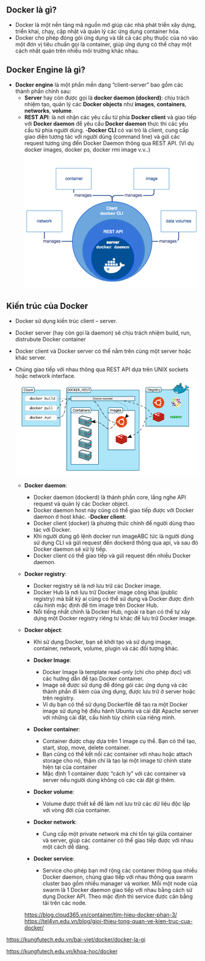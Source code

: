 ## Docker là gì?

- Docker là một nền tảng mã nguồn mở giúp các nhà phát triển xây dựng, triển khai, chạy, cập nhật và quản lý các ứng dụng container hóa.
- Docker cho phép đóng gói ứng dụng và tất cả các phụ thuộc của nó vào một đơn vị tiêu chuẩn gọi là container, giúp ứng dụng có thể chạy một cách nhất quán trên nhiều môi trường khác nhau.

## Docker Engine là gì?

- **Docker engine** là một phần mền dạng “client-server” bao gồm các thành phần chính sau:
  - **Server** hay còn được gọi là **docker daemon (dockerd)**: chịu trách nhiệm tạo, quản lý các **Docker objects** như **images**, **containers**, **networks**, **volume**.
  - **REST API**: là nơi nhận các yêu cầu từ phía **Docker client** và giao tiếp với **Docker daemon** để yêu cầu **Docker daemon** thực thi các yêu cầu từ phía người dùng. -**Docker CLI** có vai trò là client, cung cấp giao diện tương tác với người dùng (command line) và gửi các request tương ứng đến Docker Daemon thông qua REST API. (Ví dụ docker images, docker ps, docker rmi image v.v..)
    ![alt text](image.png)

## Kiến trúc của Docker

- Docker sử dụng kiến trúc client – server.
- Docker server (hay còn gọi là daemon) sẽ chịu trách nhiệm build, run, distrubute Docker container
- Docker client và Docker server có thể nằm trên cùng một server hoặc khác server.
- Chúng giao tiếp với nhau thông qua REST API dựa trên UNIX sockets hoặc network interface.
  ![alt text](image-1.png)

  - **Docker daemon**:
    - Docker daemon (dockerd) là thành phần core, lắng nghe API request và quản lý các Docker object.
    - Docker daemon host này cũng có thể giao tiếp được với Docker daemon ở host khác. -**Docker client**:
    - Docker client (docker) là phương thức chính để người dùng thao tác với Docker.
    - Khi người dùng gõ lệnh docker run imageABC tức là người dùng sử dụng CLI và gửi request đến dockerd thông qua api, và sau đó Docker daemon sẽ xử lý tiếp.
    - Docker client có thể giao tiếp và gửi request đến nhiều Docker daemon.
  - **Docker registry**:
    - Docker registry sẽ là nơi lưu trữ các Docker image.
    - Docker Hub là nơi lưu trữ Docker image công khai (public registry) mà bất kỳ ai cũng có thể sử dụng và Docker được định cấu hình mặc định để tìm image trên Docker Hub.
    - Nổi tiếng nhất chính là Docker Hub, ngoài ra bạn có thể tự xây dựng một Docker registry riêng tư khác để lưu trữ Docker image.
  - **Docker object**:

    - Khi sử dụng Docker, bạn sẽ khởi tạo và sử dụng image, container, network, volume, plugin và các đối tượng khác.

    - **Docker Image**:
      - Docker Image là template read-only (chỉ cho phép đọc) với các hướng dẫn để tạo Docker container.
      - Image sẽ được sử dụng để đóng gói các ứng dụng và các thành phần đi kèm của ứng dụng, được lưu trữ ở server hoặc trên registry.
      - Ví dụ bạn có thể sử dụng Dockerfile để tạo ra một Docker image sử dụng hệ điều hành Ubuntu và cài đặt Apache server với những cài đặt, cấu hình tùy chỉnh của riêng mình.
    - **Docker container**:
      - Container được chạy dựa trên 1 image cụ thể. Bạn có thể tạo, start, stop, move, delete container.
      - Bạn cũng có thể kết nối các container với nhau hoặc attach storage cho nó, thậm chí là tạo lại một image từ chính state hiện tại của container
      - Mặc định 1 container được “cách ly” với các container và server nếu người dùng không có các cài đặt gì thêm.
    - **Docker volume**:

      - Volume được thiết kể để làm nơi lưu trữ các dữ liệu độc lập với vòng đời của container.

    - **Docker network**:

      - Cung cấp một private network mà chỉ tồn tại giữa container và server, giúp các container có thể giao tiếp được với nhau một cách dễ dàng.

    - **Docker service**:

      - Service cho phép bạn mở rộng các contaner thông qua nhiều Docker daemon, chúng giao tiếp với nhau thông qua swarm cluster bao gồm nhiều manager và worker. Mỗi một node của swarm là 1 Docker daemon giao tiếp với nhau bằng cách sử dụng Docker API. Theo mặc định thì service được cân bằng tải trên các node.

    https://blog.cloud365.vn/container/tim-hieu-docker-phan-3/
    https://tel4vn.edu.vn/blog/gioi-thieu-tong-quan-ve-kien-truc-cua-docker/

https://kungfutech.edu.vn/bai-viet/docker/docker-la-gi

https://kungfutech.edu.vn/khoa-hoc/docker

